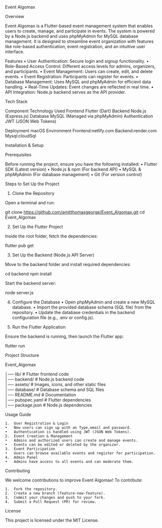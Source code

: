 Event Algomax

Overview

Event Algomax is a Flutter-based event management system that enables users to create, manage, and participate in events. The system is powered by a Node.js backend and uses phpMyAdmin for MySQL database management. It is designed to streamline event organization with features like role-based authentication, event registration, and an intuitive user interface.

Features
	•	User Authentication: Secure login and signup functionality.
	•	Role-Based Access Control: Different access levels for admins, organizers, and participants.
	•	Event Management: Users can create, edit, and delete events.
	•	Event Registration: Participants can register for events.
	•	Database Management: Uses MySQL and phpMyAdmin for efficient data handling.
	•	Real-Time Updates: Event changes are reflected in real time.
	•	API Integration: Node.js backend serves as the API provider.

Tech Stack

Component	Technology Used
Frontend	Flutter (Dart)
Backend	Node.js (Express.js)
Database	MySQL (Managed via phpMyAdmin)
Authentication	JWT (JSON Web Tokens)

Deployment	macOS Environment
Frontend:netlify.com
Backend:render.com
Mysql:cloudSql

Installation & Setup

Prerequisites

Before running the project, ensure you have the following installed:
	•	Flutter SDK (Latest version)
	•	Node.js & npm (For backend API)
	•	MySQL & phpMyAdmin (For database management)
	•	Git (For version control)

Steps to Set Up the Project

1. Clone the Repository

Open a terminal and run:

git clone https://github.com/amitthomasgeorge/Event_Algomax.git
cd Event_Algomax

2. Set Up the Flutter Project

Inside the root folder, fetch the dependencies:

flutter pub get

3. Set Up the Backend (Node.js API Server)

Move to the backend folder and install required dependencies:

cd backend
npm install

Start the backend server:

node server.js

4. Configure the Database
	•	Open phpMyAdmin and create a new MySQL database.
	•	Import the provided database schema (SQL file) from the repository.
	•	Update the database credentials in the backend configuration file (e.g., .env or config.js).

5. Run the Flutter Application

Ensure the backend is running, then launch the Flutter app:

flutter run

Project Structure

Event_Algomax

│── lib/                      # Flutter frontend code  
│── backend/                  # Node.js backend code  
│── assets/                   # Images, icons, and other static files  
│── database/                 # Database schema and SQL files  
│── README.md                 # Documentation  
│── pubspec.yaml              # Flutter dependencies  
│── package.json              # Node.js dependencies  

Usage Guide

	1.	User Registration & Login
	•	New users can sign up with an Type,email and password.
	•	Authentication is handled using JWT (JSON Web Tokens).
	2.	Event Creation & Management
	•	Admins and authorized users can create and manage events.
	•	Events can be edited or deleted by the organizer.
	3.	Event Participation
	•	Users can browse available events and register for participation.
	4.	Admin Panel
	•	Admins have access to all events and can moderate them.

Contributing

We welcome contributions to improve Event Algomax!
To contribute:

	1.	Fork the repository.
	2.	Create a new branch (feature-new-feature).
	3.	Commit your changes and push to your fork.
	4.	Submit a Pull Request (PR) for review.

License

This project is licensed under the MIT License.
